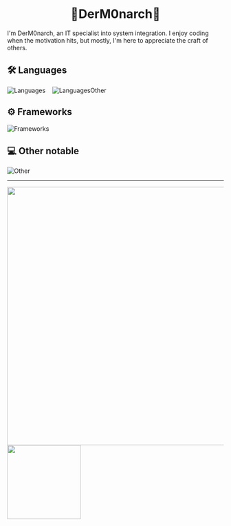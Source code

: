 <h1 align="center">👑DerM0narch👑</h3>

I'm DerM0narch, an IT specialist into system integration. I enjoy coding when the motivation hits, but mostly, I'm here to appreciate the craft of others. 

## 🛠️ Languages

![Languages](https://skillicons.dev/icons?i=py,cs,java,js,ts,php) &nbsp;&nbsp; ![LanguagesOther](https://skillicons.dev/icons?i=html,css)

## ⚙️ Frameworks

![Frameworks](https://skillicons.dev/icons?i=flask,django,nodejs,svelte,jquery)

## 💻 Other notable

![Other](https://skillicons.dev/icons?i=godot,unity,docker)

<hr>
<p float="left">
  <img width="600px" src="https://github-profile-summary-cards.vercel.app/api/cards/profile-details?username=DerM0narch&theme=dark">
  <img height="171.422px" src="https://github-readme-stats.vercel.app/api/top-langs/?username=DerM0narch&theme=dark"> 
</p>
